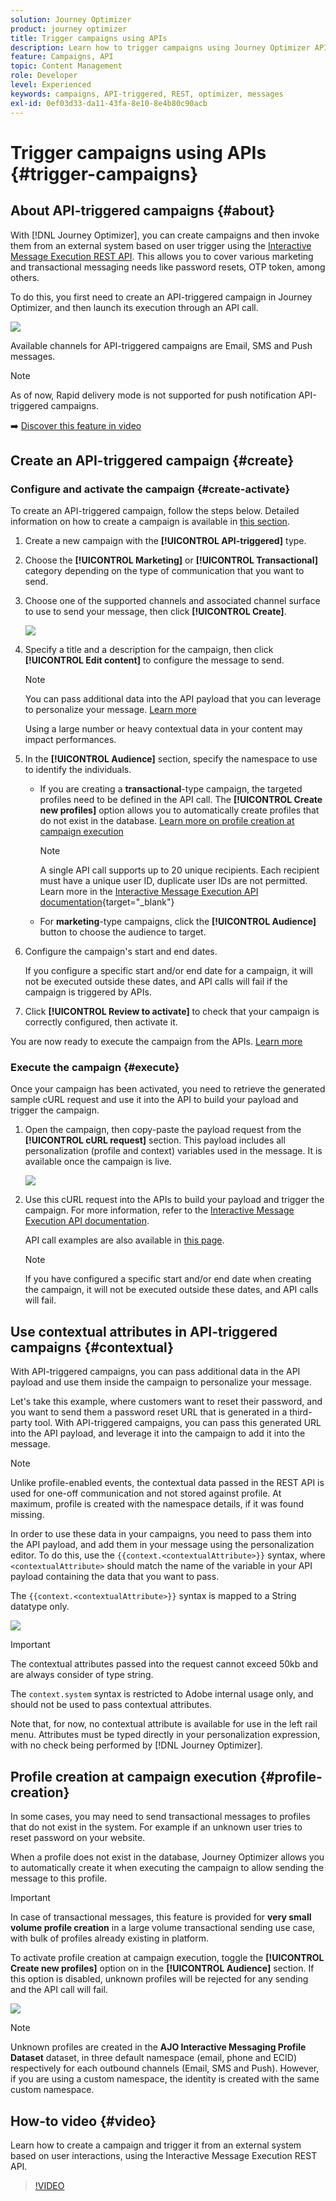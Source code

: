 ```yaml
---
solution: Journey Optimizer
product: journey optimizer
title: Trigger campaigns using APIs
description: Learn how to trigger campaigns using Journey Optimizer APIs
feature: Campaigns, API
topic: Content Management
role: Developer
level: Experienced
keywords: campaigns, API-triggered, REST, optimizer, messages
exl-id: 0ef03d33-da11-43fa-8e10-8e4b80c90acb
---
```

# Trigger campaigns using APIs {#trigger-campaigns}

## About API-triggered campaigns {#about}

With [!DNL Journey Optimizer], you can create campaigns and then invoke them from an external system based on user trigger using the [Interactive Message Execution REST API](https://developer.adobe.com/journey-optimizer-apis/references/messaging/#tag/execution). This allows you to cover various marketing and transactional messaging needs like password resets, OTP token, among others.

To do this, you first need to create an API-triggered campaign in Journey Optimizer, and then launch its execution through an API call.

![](../rn/assets/do-not-localize/api-triggered.gif)

Available channels for API-triggered campaigns are Email, SMS and Push messages.

>[!NOTE]
>
>As of now, Rapid delivery mode is not supported for push notification API-triggered campaigns.

➡️ [Discover this feature in video](#video)

## Create an API-triggered campaign {#create}

### Configure and activate the campaign {#create-activate}

To create an API-triggered campaign, follow the steps below. Detailed information on how to create a campaign is available in [this section](create-campaign.md).

1. Create a new campaign with the **[!UICONTROL API-triggered]** type.

1. Choose the **[!UICONTROL Marketing]** or **[!UICONTROL Transactional]** category depending on the type of communication that you want to send.

1. Choose one of the supported channels and associated channel surface to use to send your message, then click **[!UICONTROL Create]**.

    ![](assets/api-triggered-type.png)
    
1. Specify a title and a description for the campaign, then click **[!UICONTROL Edit content]** to configure the message to send.

    >[!NOTE]
    >
    >You can pass additional data into the API payload that you can leverage to personalize your message. [Learn more](#contextual)
    >
    >Using a large number or heavy contextual data in your content may impact performances.

1. In the **[!UICONTROL Audience]** section, specify the namespace to use to identify the individuals.

    * If you are creating a **transactional**-type campaign, the targeted profiles need to be defined in the API call. The **[!UICONTROL Create new profiles]** option allows you to automatically create profiles that do not exist in the database. [Learn more on profile creation at campaign execution](#profile-creation)

        >[!NOTE]
        >
        >A single API call supports up to 20 unique recipients. Each recipient must have a unique user ID, duplicate user IDs are not permitted. Learn more in the [Interactive Message Execution API documentation](https://developer.adobe.com/journey-optimizer-apis/references/messaging/#tag/execution/operation/postIMUnitaryMessageExecution){target="_blank"}

    * For **marketing**-type campaigns, click the **[!UICONTROL Audience]** button to choose the audience to target.

1. Configure the campaign's start and end dates. 

    If you configure a specific start and/or end date for a campaign, it will not be executed outside these dates, and API calls will fail if the campaign is triggered by APIs.

1. Click **[!UICONTROL Review to activate]** to check that your campaign is correctly configured, then activate it.

You are now ready to execute the campaign from the APIs. [Learn more](#execute)

### Execute the campaign {#execute}

Once your campaign has been activated, you need to retrieve the generated sample cURL request and use it into the API to build your payload and trigger the campaign.

1. Open the campaign, then copy-paste the payload request from the **[!UICONTROL cURL request]** section. This payload includes all personalization (profile and context) variables used in the message. It is available once the campaign is live.

    ![](assets/api-triggered-curl.png)

1. Use this cURL request into the APIs to build your payload and trigger the campaign. For more information, refer to the [Interactive Message Execution API documentation](https://developer.adobe.com/journey-optimizer-apis/references/messaging/#tag/execution).


    API call examples are also available in [this page](https://developer.adobe.com/journey-optimizer-apis/references/messaging-samples/).

    >[!NOTE]
    >
    >If you have configured a specific start and/or end date when creating the campaign, it will not be executed outside these dates, and API calls will fail.

## Use contextual attributes in API-triggered campaigns {#contextual}

With API-triggered campaigns, you can pass additional data in the API payload and use them inside the campaign to personalize your message.

Let's take this example, where customers want to reset their password, and you want to send them a password reset URL that is generated in a third-party tool. With API-triggered campaigns, you can pass this generated URL into the API payload, and leverage it into the campaign to add it into the message.

>[!NOTE]
>
>Unlike profile-enabled events, the contextual data passed in the REST API is used for one-off communication and not stored against profile. At maximum, profile is created with the namespace details, if it was found missing.

In order to use these data in your campaigns, you need to pass them into the API payload, and add them in your message using the personalization editor. To do this, use the `{{context.<contextualAttribute>}}` syntax, where `<contextualAttribute>` should match the name of the variable in your API payload containing the data that you want to pass.

The `{{context.<contextualAttribute>}}` syntax is mapped to a String datatype only.

![](assets/api-triggered-context.png)


>[!IMPORTANT]
>
>The contextual attributes passed into the request cannot exceed 50kb and are always consider of type string.
>
>The `context.system` syntax is restricted to Adobe internal usage only, and should not be used to pass contextual attributes.

Note that, for now, no contextual attribute is available for use in the left rail menu. Attributes must be typed directly in your personalization expression, with no check being performed by [!DNL Journey Optimizer].

## Profile creation at campaign execution {#profile-creation}

In some cases, you may need to send transactional messages to profiles that do not exist in the system. For example if an unknown user tries to reset password on your website.

When a profile does not exist in the database, Journey Optimizer allows you to automatically create it when executing the campaign to allow sending the message to this profile.

>[!IMPORTANT]
>
>In case of transactional messages, this feature is provided for **very small volume profile creation** in a large volume transactional sending use case, with bulk of profiles already existing in platform.

To activate profile creation at campaign execution, toggle the **[!UICONTROL Create new profiles]** option on in the **[!UICONTROL Audience]** section. If this option is disabled, unknown profiles will be rejected for any sending and the API call will fail.

![](assets/api-triggered-create-profile.png)

>[!NOTE]
>
>Unknown profiles are created in the **AJO Interactive Messaging Profile Dataset** dataset, in three default namespace (email, phone and ECID) respectively for each outbound channels (Email, SMS and Push). However, if you are using a custom namespace, the identity is created with the same custom namespace.

## How-to video {#video}

Learn how to create a campaign and trigger it from an external system based on user interactions, using the Interactive Message Execution REST API.

>[!VIDEO](https://video.tv.adobe.com/v/3425358?quality=12)
